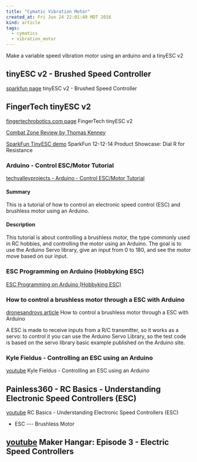 ```yaml
---
title: "Cymatic Vibration Motor"
created_at: Fri Jun 24 22:01:49 MDT 2016
kind: article
tags:
  - cymatics
  - vibration_motor
---
```


Make a variable speed vibration motor
using an arduino and a tinyESC v2

## tinyESC v2 - Brushed Speed Controller

<a href="https://www.sparkfun.com/products/13204" target="_blank">sparkfun page</a> tinyESC v2 - Brushed Speed Controller 


## FingerTech tinyESC v2

<a href="http://www.fingertechrobotics.com/proddetail.php?prod=ft-tinyESCv2" target="_blank">fingertechrobotics.com page</a>
FingerTech tinyESC v2

<a href="http://www.fingertechrobotics.com/images/servo201012_tinyESC_review.pdf" target="_blank">Combat Zone Review by Thomas Kenney</a>


<a href="https://www.youtube.com/watch?v=e2XQ4k7bWdU" target="_blank">SparkFun TinyESC demo</a>
SparkFun 12-12-14 Product Showcase: Dial R for Resistance

### Arduino - Control ESC/Motor Tutorial

<a href="http://techvalleyprojects.blogspot.com/2012/06/arduino-control-escmotor-tutorial.html" target="_blank">techvalleyprojects - Arduino - Control ESC/Motor Tutorial</a>

#### Summary

This is a tutorial of how to control an electronic speed control (ESC) and
brushless motor using an Arduino.

#### Description

This tutorial is about controlling a brushless motor, the type commonly
used in RC hobbies, and controlling the motor using an Arduino.  The goal
is to use the Arduino Servo library, give an input from 0 to 180, and
see the motor move based on our input.

### ESC Programming on Arduino (Hobbyking ESC)

<a href="http://www.instructables.com/id/ESC-Programming-on-Arduino-Hobbyking-ESC/" target="_blank">ESC Programming on Arduino (Hobbyking ESC)</a>

### How to control a brushless motor through a ESC with Arduino

<a href="https://dronesandrovs.wordpress.com/2012/11/24/how-to-control-a-brushless-motor-esc-with-arduino/" target="_blank">dronesandrovs article</a>
How to control a brushless motor through a ESC with Arduino

A ESC is made to receive inputs from a R/C transmitter, so it works as
a servo: to control it you can use the Arduino Servo Library, so the
test code is based on the servo library basic example published on the
Arduino site.


### Kyle Fieldus - Controlling an ESC using an Arduino

<a href="https://www.youtube.com/watch?v=DHDOAocEpqU" target="_blank">youtube</a>
Kyle Fieldus - Controlling an ESC using an Arduino



## Painless360 - RC Basics - Understanding Electronic Speed Controllers (ESC)

<a href="https://www.youtube.com/watch?v=OZNxbxL7cdc" target="_blank">youtube</a>
RC Basics - Understanding Electronic Speed Controllers (ESC)

<ul>
  <li>ESC --- Brushless Motor</li>
</ul>


## <a href="https://www.youtube.com/watch?v=tx3Y9VWOPjI" target="_blank">youtube</a> Maker Hangar: Episode 3 - Electric Speed Controllers


<!--
html boilerplate
<a href="" target="_blank"></a>
<img src="" width="400px">
<ul>
  <li></li>
</ul>
<pre>
</pre>
<pre><code>
</code></pre>
-->
